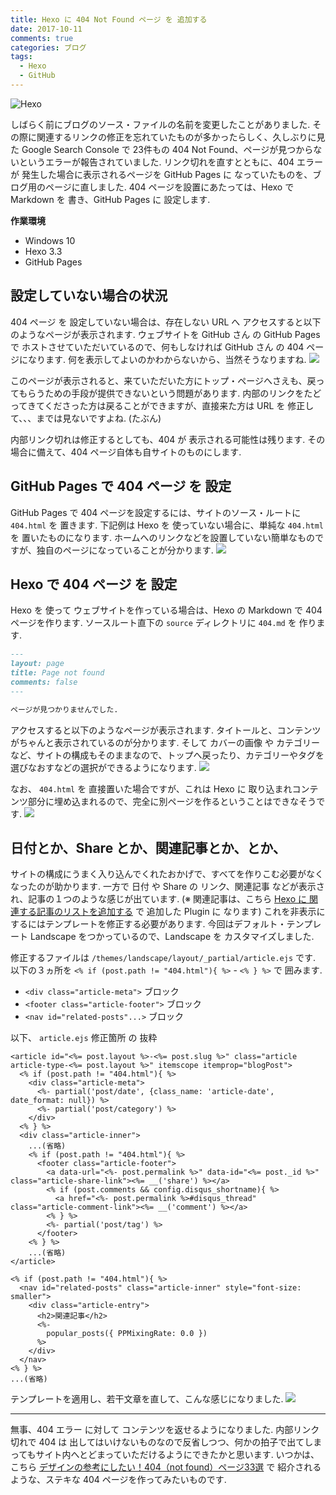 ```yaml
---
title: Hexo に 404 Not Found ページ を 追加する
date: 2017-10-11
comments: true
categories: ブログ
tags:
  - Hexo
  - GitHub
---
```


![](/assets/hexo/hexo-3.2.png "Hexo")

しばらく前にブログのソース・ファイルの名前を変更したことがありました. その際に関連するリンクの修正を忘れていたものが多かったらしく、久しぶりに見た Google Search Console で 23件もの 404 Not Found、ページが見つからないというエラーが報告されていました. リンク切れを直すとともに、404 エラー が 発生した場合に表示されるページを GitHub Pages に なっていたものを、ブログ用のページに直しました. 404 ページを設置にあたっては、Hexo で Markdown を 書き、GitHub Pages に 設定します.

**作業環境**
- Windows 10
- Hexo 3.3
- GitHub Pages


## 設定していない場合の状況
404 ページ を 設定していない場合は、存在しない URL へ アクセスすると以下のようなページが表示されます.
ウェブサイトを GitHub さん の GitHub Pages で ホストさせていただいているので、何もしなければ GitHub さん の 404 ページになります. 何を表示してよいのかわからないから、当然そうなりますね.
![](/assets/hexo/404/01.png)

このページが表示されると、来ていただいた方にトップ・ページへさえも、戻ってもらうための手段が提供できないという問題があります.
内部のリンクをたどってきてくださった方は戻ることができますが、直接来た方は URL を 修正して、、、までは見ないですよね. (たぶん)

内部リンク切れは修正するとしても、404 が 表示される可能性は残ります.
その場合に備えて、404 ページ自体も自サイトのものにします.


## GitHub Pages で 404 ページ を 設定
GitHub Pages で 404 ページを設定するには、サイトのソース・ルートに `404.html` を 置きます.
下記例は Hexo を 使っていない場合に、単純な `404.html` を 置いたものになります. ホームへのリンクなどを設置していない簡単なものですが、独自のページになっていることが分かります.
![](/assets/hexo/404/02.png)


## Hexo で 404 ページ を 設定
Hexo を 使って ウェブサイトを作っている場合は、Hexo の Markdown で 404 ページを作ります.
ソースルート直下の `source` ディレクトリに `404.md` を 作ります.
```markdown
---
layout: page
title: Page not found
comments: false
---

ページが見つかりませんでした.
```

アクセスすると以下のようなページが表示されます.
タイトールと、コンテンツがちゃんと表示されているのが分かります. そして カバーの画像 や カテゴリー など、サイトの構成もそのままなので、トップへ戻ったり、カテゴリーやタグを選びなおすなどの選択ができるようになります.
![](/assets/hexo/404/03.png)

なお、 `404.html` を 直接置いた場合ですが、これは Hexo に 取り込まれコンテンツ部分に埋め込まれるので、完全に別ページを作るということはできなそうです.
![](/assets/hexo/404/99.png)


## 日付とか、Share とか、関連記事とか、とか、
サイトの構成にうまく入り込んでくれたおかげで、すべてを作りこむ必要がなくなったのが助かります. 一方で 日付 や Share の リンク、関連記事 などが表示され、記事の１つのような感じが出ています. (※ 関連記事は、こちら [Hexo に 関連する記事のリストを追加する](/2017/06/16/Hexoに関連する記事のリストを追加する/) で 追加した Plugin に なります)
これを非表示にするにはテンプレートを修正する必要があります.
今回はデフォルト・テンプレート Landscape をつかっているので、Landscape を カスタマイズしました.

修正するファイルは `/themes/landscape/layout/_partial/article.ejs` です.
以下の３ヵ所を `<% if (post.path != "404.html"){ %>` - `<% } %>` で 囲みます.
- `<div class="article-meta">` ブロック
- `<footer class="article-footer">` ブロック
- `<nav id="related-posts"...>` ブロック

以下、 `article.ejs` 修正箇所 の 抜粋
```ejs
<article id="<%= post.layout %>-<%= post.slug %>" class="article article-type-<%= post.layout %>" itemscope itemprop="blogPost">
  <% if (post.path != "404.html"){ %>
    <div class="article-meta">
      <%- partial('post/date', {class_name: 'article-date', date_format: null}) %>
      <%- partial('post/category') %>
    </div>
  <% } %>
  <div class="article-inner">
    ...(省略)
    <% if (post.path != "404.html"){ %>
      <footer class="article-footer">
        <a data-url="<%- post.permalink %>" data-id="<%= post._id %>" class="article-share-link"><%= __('share') %></a>
        <% if (post.comments && config.disqus_shortname){ %>
          <a href="<%- post.permalink %>#disqus_thread" class="article-comment-link"><%= __('comment') %></a>
        <% } %>
        <%- partial('post/tag') %>
      </footer>
    <% } %>
    ...(省略)
</article>

<% if (post.path != "404.html"){ %>
  <nav id="related-posts" class="article-inner" style="font-size: smaller">
    <div class="article-entry">
      <h2>関連記事</h2>
      <%-
        popular_posts({ PPMixingRate: 0.0 })
      %>
    </div>
  </nav>
<% } %>
...(省略)
```

テンプレートを適用し、若干文章を直して、こんな感じになりました.
![](/assets/hexo/404/04.png)



- - - -
無事、404 エラー に対して コンテンツを返せるようになりました.
内部リンク切れで 404 は 出してはいけないものなので反省しつつ、何かの拍子で出てしまってもサイト内へとどまっていただけるようにできたかと思います.
いつかは、こちら [デザインの参考にしたい！404（not found）ページ33選](https://liginc.co.jp/president/archives/5567) で 紹介されるような、ステキな 404 ページを作ってみたいものです.
